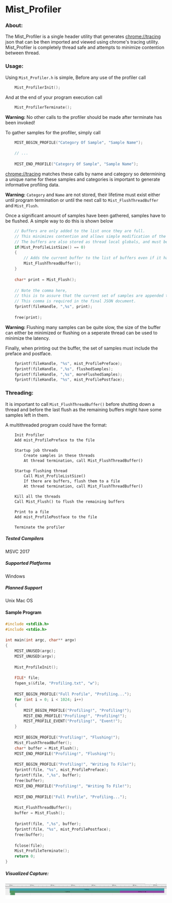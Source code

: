 # Mist_Profiler
### About:
The Mist_Profiler is a single header utility that generates [chrome://tracing](chrome://tracing) json that can be then imported and viewed using chrome's tracing utility. 
Mist_Profiler is completely thread safe and attempts to minimize contention between thread.

### Usage:
Using `Mist_Profiler.h` is simple,
Before any use of the profiler call
```C
	Mist_ProfilerInit();
```

And at the end of your program execution call
```C
	Mist_ProfilerTerminate();
```
**Warning:** No other calls to the profiler should be made after terminate has been invoked!

To gather samples for the profiler, simply call

```C
	MIST_BEGIN_PROFILE("Category Of Sample", "Sample Name");

	// ...

	MIST_END_PROFILE("Category Of Sample", "Sample Name");
```

[chrome://tracing](chrome://tracing) matches these calls by name and category so determining a unique name for these samples and categories is important
to generate informative profiling data.

**Warning:** `Category` and `Name` are not stored, their lifetime must exist either until program termination or until the next call to `Mist_FlushThreadBuffer` and `Mist_Flush`.

Once a significant amount of samples have been gathered, samples have to be flushed.
A simple way to do this is shown below
```C
	// Buffers are only added to the list once they are full.
	// This minimizes contention and allows simple modification of the buffers.
	// The buffers are also stored as thread local globals, and must be flushed from their threads.
	if(Mist_ProfileListSize() == 0)
	{
		// Adds the current buffer to the list of buffers even if it hasn't been filled up yet.
		Mist_FlushThreadBuffer();
	}

	char* print = Mist_Flush();

	// Note the comma here, 
	// this is to assure that the current set of samples are appended to the previous set. 
	// This comma is required in the final JSON document.
	fprintf(fileHandle, ",%s", print);

	free(print);
```
**Warning:** Flushing many samples can be quite slow, the size of the buffer can either be minimized or
flushing on a seperate thread can be used to minimize the latency.

Finally, when printing out the buffer, the set of samples must include the preface and postface.
```C
	fprintf(fileHandle, "%s", mist_ProfilePreface);
	fprintf(fileHandle, ",%s", flushedSamples);
	fprintf(fileHandle, ",%s", moreFlushedSamples);
	fprintf(fileHandle, "%s", mist_ProfilePostface);
```

### Threading:

It is important to call `Mist_FlushThreadBuffer()` before shutting down a thread and 
before the last flush as the remaining buffers might have some samples left in them.

A multithreaded program could have the format:
```
	Init Profiler
	Add mist_ProfilePreface to the file

	Startup job threads
		Create samples in these threads
		At thread termination, call Mist_FlushThreadBuffer()

	Startup flushing thread
		Call Mist_ProfileListSize()
		If there are buffers, flush them to a file
		At thread termination, call Mist_FlushThreadBuffer()

	Kill all the threads
	Call Mist_Flush() to flush the remaining buffers

	Print to a file
	Add mist_ProfilePostface to the file

	Terminate the profiler
```

##### Tested Compilers
MSVC 2017

##### Supported Platforms
Windows

##### Planned Support
Unix
Mac OS

#### Sample Program
```C
#include <stdlib.h>
#include <stdio.h>

int main(int argc, char** argv)
{
	MIST_UNUSED(argc);
	MIST_UNUSED(argv);

	Mist_ProfileInit();

	FILE* file;
	fopen_s(&file, "Profiling.txt", "w");

	MIST_BEGIN_PROFILE("Full Profile", "Profiling...");
	for (int i = 0; i < 1024; i++)
	{
		MIST_BEGIN_PROFILE("Profiling!", "Profiling!");
		MIST_END_PROFILE("Profiling!", "Profiling!");
		MIST_PROFILE_EVENT("Profiling!", "Event!");
	}

	MIST_BEGIN_PROFILE("Profiling!", "Flushing!");
	Mist_FlushThreadBuffer();
	char* buffer = Mist_Flush();
	MIST_END_PROFILE("Profiling!", "Flushing!");

	MIST_BEGIN_PROFILE("Profiling!", "Writing To File!");
	fprintf(file, "%s", mist_ProfilePreface);
	fprintf(file, ",%s", buffer);
	free(buffer);
	MIST_END_PROFILE("Profiling!", "Writing To File!");

	MIST_END_PROFILE("Full Profile", "Profiling...");

	Mist_FlushThreadBuffer();
	buffer = Mist_Flush();

	fprintf(file, ",%s", buffer);
	fprintf(file, "%s", mist_ProfilePostface);
	free(buffer);

	fclose(file);
	Mist_ProfileTerminate();
	return 0;
}
```

##### Visualized Capture:
![alt text](https://github.com/AlexSabourinDev/Mist_Profile/blob/master/Example.PNG "Example Profile")